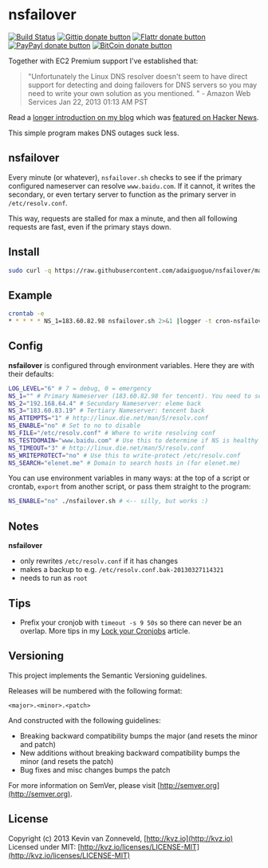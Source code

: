 # nsfailover

<!-- badges/ -->
[![Build Status](https://secure.travis-ci.org/kvz/nsfailover.png?branch=master)](http://travis-ci.org/kvz/nsfailover "Check this project's build status on TravisCI")
[![Gittip donate button](http://img.shields.io/gittip/kvz.png)](https://www.gittip.com/kvz/ "Sponsor the development of nsfailover via Gittip")
[![Flattr donate button](http://img.shields.io/flattr/donate.png?color=yellow)](https://flattr.com/submit/auto?user_id=kvz&url=https://github.com/kvz/nsfailover&title=nsfailover&language=&tags=github&category=software "Sponsor the development of nsfailover via Flattr")
[![PayPayl donate button](http://img.shields.io/paypal/donate.png?color=yellow)](https://www.paypal.com/cgi-bin/webscr?cmd=_donations&business=kevin%40vanzonneveld%2enet&lc=NL&item_name=Open%20source%20donation%20to%20Kevin%20van%20Zonneveld&currency_code=USD&bn=PP-DonationsBF%3abtn_donate_SM%2egif%3aNonHosted "Sponsor the development of nsfailover via Paypal")
[![BitCoin donate button](http://img.shields.io/bitcoin/donate.png?color=yellow)](https://coinbase.com/checkouts/19BtCjLCboRgTAXiaEvnvkdoRyjd843Dg2 "Sponsor the development of nsfailover via BitCoin")
<!-- /badges -->

Together with EC2 Premium support I've established that:

> "Unfortunately the Linux DNS resolver doesn't seem to have direct
support for detecting and doing failovers for DNS servers so you
may need to write your own solution as you mentioned. " - Amazon Web Services Jan 22, 2013 01:13 AM PST

Read a [longer introduction on my blog](http://kvz.io/blog/2013/03/27/poormans-way-to-decent-dns-failover/)
which was [featured on Hacker News](https://news.ycombinator.com/item?id=5450140).

This simple program makes DNS outages suck less.

## nsfailover

Every minute (or whatever), `nsfailover.sh` checks to see if the primary configured nameserver
can resolve `www.baidu.com`.
If it cannot, it writes the secondary, or even tertary server to
function as the primary server in `/etc/resolv.conf`.

This way, requests are stalled for max a minute, and then all following requests
are fast, even if the primary stays down.

## Install

```bash
sudo curl -q https://raw.githubusercontent.com/adaiguoguo/nsfailover/master/nsfailover.sh -o /usr/bin/nsfailover.sh && sudo chmod +x $_
```

## Example

```bash
crontab -e
* * * * * NS_1=183.60.82.98 nsfailover.sh 2>&1 |logger -t cron-nsfailover
```

## Config

**nsfailover** is configured through environment variables.
Here they are with their defaults:


```bash
LOG_LEVEL="6" # 7 = debug, 0 = emergency
NS_1="" # Primary Nameserver (183.60.82.98 for tencent). You need to set this yourself
NS_2="192.168.64.4" # Secundary Nameserver: eleme back
NS_3="183.60.83.19" # Tertiary Nameserver: tencent back
NS_ATTEMPTS="1" # http://linux.die.net/man/5/resolv.conf
NS_ENABLE="no" # Set to no to disable
NS_FILE="/etc/resolv.conf" # Where to write resolving conf
NS_TESTDOMAIN="www.baidu.com" # Use this to determine if NS is healthy
NS_TIMEOUT="3" # http://linux.die.net/man/5/resolv.conf
NS_WRITEPROTECT="no" # Use this to write-protect /etc/resolv.conf
NS_SEARCH="elenet.me" # Domain to search hosts in (for elenet.me)
```

You can use environment variables in many ways: at the top of a script or crontab,
`export` from another script, or pass them straight to the program:

```bash
NS_ENABLE="no" ./nsfailover.sh # <-- silly, but works :)
```

## Notes

**nsfailover**

- only rewrites `/etc/resolv.conf` if it has changes
- makes a backup to e.g. `/etc/resolv.conf.bak-20130327114321`
- needs to run as `root`

## Tips

- Prefix your cronjob with `timeout -s 9 50s` so there can never be an overlap.
More tips in my [Lock your Cronjobs](http://kvz.io/blog/2012/12/31/lock-your-cronjobs/) article.

## Versioning

This project implements the Semantic Versioning guidelines.

Releases will be numbered with the following format:

`<major>.<minor>.<patch>`

And constructed with the following guidelines:

* Breaking backward compatibility bumps the major (and resets the minor and patch)
* New additions without breaking backward compatibility bumps the minor (and resets the patch)
* Bug fixes and misc changes bumps the patch


For more information on SemVer, please visit [http://semver.org](http://semver.org).

## License

Copyright (c) 2013 Kevin van Zonneveld, [http://kvz.io](http://kvz.io)  
Licensed under MIT: [http://kvz.io/licenses/LICENSE-MIT](http://kvz.io/licenses/LICENSE-MIT)
